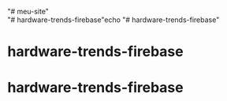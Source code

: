 "# meu-site"  
"# hardware-trends-firebase"echo "# hardware-trends-firebase"  
# hardware-trends-firebase 
# hardware-trends-firebase 
